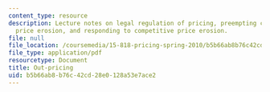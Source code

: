 ```yaml
---
content_type: resource
description: Lecture notes on legal regulation of pricing, preempting competitive
  price erosion, and responding to competitive price erosion.
file: null
file_location: /coursemedia/15-818-pricing-spring-2010/b5b66ab8b76c42cd28e0128a53e7ace2_MIT15_818S10_lec07.pdf
file_type: application/pdf
resourcetype: Document
title: Out-pricing
uid: b5b66ab8-b76c-42cd-28e0-128a53e7ace2
---
```


